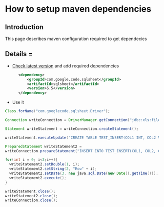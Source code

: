 # How to setup maven dependencies
## Introduction
This page describes maven configuration required to get dependecies

## Details =

* [Check latest version](http://mvnrepository.com/search.html?query=sqlsheet) and add required dependencies
```xml
      <dependency>
          <groupId>com.google.code.sqlsheet</groupId>
          <artifactId>sqlsheet</artifactId>
          <version>6.5</version>
      </dependency>
```
* Use it
```java
Class.forName("com.googlecode.sqlsheet.Driver");

Connection writeConnection = DriverManager.getConnection("jdbc:xls:file:test.xlsx");

Statement writeStatement = writeConnection.createStatement();

writeStatement.executeUpdate("CREATE TABLE TEST_INSERT(COL1 INT, COL2 VARCHAR(255), COL3 DATE)");

PreparedStatement writeStatement2 =
writeConnection.prepareStatement("INSERT INTO TEST_INSERT(COL1, COL2, COL3) VALUES(?,?,?)");

for(int i = 0; i<3;i++){
  writeStatement2.setDouble(1, i);
  writeStatement2.setString(2, "Row" + i);
  writeStatement2.setDate(3, new java.sql.Date(new Date().getTime()));
  writeStatement2.execute();
}

writeStatement.close();
writeStatement2.close();
writeConnection.close();
```
